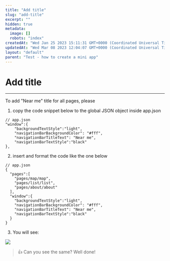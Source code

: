 ```yaml
---
title: "Add title"
slug: "add-title"
excerpt: ""
hidden: true
metadata: 
  image: []
  robots: "index"
createdAt: "Wed Jan 25 2023 15:11:31 GMT+0000 (Coordinated Universal Time)"
updatedAt: "Wed Mar 08 2023 12:04:07 GMT+0000 (Coordinated Universal Time)"
layout: "default"
parent: "Test - how to create a mini app"
---
```

# Add title 
*** 
To add "Near me" title for all pages, please 

1. copy the code snippet below to the global JSON object inside app.json

```Text
// app.json
"window":{
    "backgroundTextStyle":"light",
    "navigationBarBackgroundColor": "#fff",
    "navigationBarTitleText": "Near me",
    "navigationBarTextStyle":"black"
},
```

2. insert and format the code like the one below

```Text
// app.json
{
  "pages":[
    "pages/map/map",
    "pages/list/list",
    "pages/about/about"
  ],
  "window":{
    "backgroundTextStyle":"light",
    "navigationBarBackgroundColor": "#fff",
    "navigationBarTitleText": "Near me",
    "navigationBarTextStyle":"black"
  }
}
```

3. You will see:

![](https://files.readme.io/6ac9fe6-image.png)

> 👍 Can you see the same? Well done!
